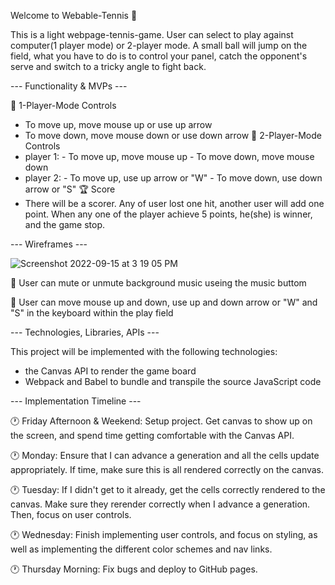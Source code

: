 Welcome to Webable-Tennis 🎾



This is a light webpage-tennis-game. User can select to play against computer(1 player mode) or 2-player mode. 
A small ball will jump on the field, what you have to do is to control your panel, catch the opponent's serve and switch to a tricky angle to fight back. 




--- Functionality & MVPs ---

🎾 1-Player-Mode Controls
- To move up, move mouse up or use up arrow
- To move down, move mouse down or use down arrow
🎾 2-Player-Mode Controls
- player 1: - To move up, move mouse up
            - To move down, move mouse down
- player 2: - To move up, use up arrow or "W"
            - To move down, use down arrow or "S"
🏆 Score
- There will be a scorer. Any of user lost one hit, another user will add one point. When any one of the player achieve 5 points, he(she) is winner, and the game stop. 




--- Wireframes ---

![Screenshot 2022-09-15 at 3 19 05 PM](https://user-images.githubusercontent.com/44556484/190490892-839fef1e-e52a-4487-812c-db09e4cb850a.png)

🎵 User can mute or unmute background music useing the music buttom

👥 User can move mouse up and down, use up and down arrow or "W" and "S" in the keyboard within the play field




--- Technologies, Libraries, APIs ---

This project will be implemented with the following technologies:
- the Canvas API to render the game board 
- Webpack and Babel to bundle and transpile the source JavaScript code




--- Implementation Timeline ---

🕐 Friday Afternoon & Weekend: Setup project. Get canvas to show up on the screen, and spend time getting comfortable with the Canvas API. 

🕐 Monday: Ensure that I can advance a generation and all the cells update appropriately. If time, make sure this is all rendered correctly on the canvas.

🕐 Tuesday: If I didn't get to it already, get the cells correctly rendered to the canvas. Make sure they rerender correctly when I advance a generation. Then, focus on user controls. 

🕐 Wednesday: Finish implementing user controls, and focus on styling, as well as implementing the different color schemes and nav links. 

🕐 Thursday Morning: Fix bugs and deploy to GitHub pages.
